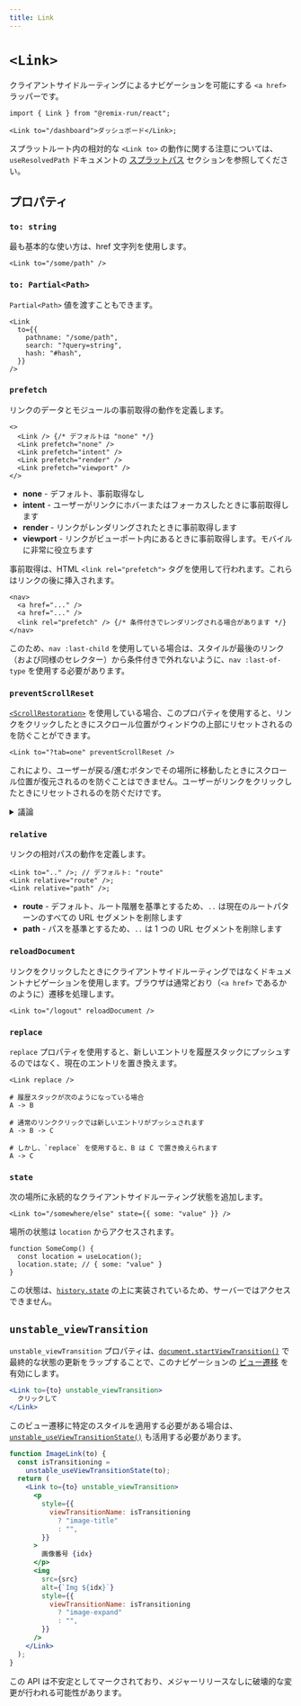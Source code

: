 ```yaml
---
title: Link
---
```


# `<Link>`

クライアントサイドルーティングによるナビゲーションを可能にする `<a href>` ラッパーです。

```tsx
import { Link } from "@remix-run/react";

<Link to="/dashboard">ダッシュボード</Link>;
```

<docs-info>スプラットルート内の相対的な `<Link to>` の動作に関する注意については、`useResolvedPath` ドキュメントの [スプラットパス][relativesplatpath] セクションを参照してください。</docs-info>

## プロパティ

### `to: string`

最も基本的な使い方は、href 文字列を使用します。

```tsx
<Link to="/some/path" />
```

### `to: Partial<Path>`

`Partial<Path>` 値を渡すこともできます。

```tsx
<Link
  to={{
    pathname: "/some/path",
    search: "?query=string",
    hash: "#hash",
  }}
/>
```

### `prefetch`

リンクのデータとモジュールの事前取得の動作を定義します。

```tsx
<>
  <Link /> {/* デフォルトは "none" */}
  <Link prefetch="none" />
  <Link prefetch="intent" />
  <Link prefetch="render" />
  <Link prefetch="viewport" />
</>
```

- **none** - デフォルト、事前取得なし
- **intent** - ユーザーがリンクにホバーまたはフォーカスしたときに事前取得します
- **render** - リンクがレンダリングされたときに事前取得します
- **viewport** - リンクがビューポート内にあるときに事前取得します。モバイルに非常に役立ちます

事前取得は、HTML `<link rel="prefetch">` タグを使用して行われます。これらはリンクの後に挿入されます。

```tsx
<nav>
  <a href="..." />
  <a href="..." />
  <link rel="prefetch" /> {/* 条件付きでレンダリングされる場合があります */}
</nav>
```

このため、`nav :last-child` を使用している場合は、スタイルが最後のリンク（および同様のセレクター）から条件付きで外れないように、`nav :last-of-type` を使用する必要があります。

### `preventScrollReset`

[`<ScrollRestoration>`][scroll-restoration-component] を使用している場合、このプロパティを使用すると、リンクをクリックしたときにスクロール位置がウィンドウの上部にリセットされるのを防ぐことができます。

```tsx
<Link to="?tab=one" preventScrollReset />
```

これにより、ユーザーが戻る/進むボタンでその場所に移動したときにスクロール位置が復元されるのを防ぐことはできません。ユーザーがリンクをクリックしたときにリセットされるのを防ぐだけです。

<details>

<summary>議論</summary>

この動作が必要になる場合の例として、ページの上部ではなく、URL 検索パラメータを操作するタブのリストがあります。切り替えられたコンテンツがビューポートからスクロールされる可能性があるため、スクロール位置が上部にジャンプすることは避けたいでしょう。

```text
      ┌─────────────────────────┐
      │                         ├──┐
      │                         │  │
      │                         │  │ スクロール
      │                         │  │ ビューから外れる
      │                         │  │
      │                         │ ◄┘
    ┌─┴─────────────────────────┴─┐
    │                             ├─┐
    │                             │ │ ビューポート
    │   ┌─────────────────────┐   │ │
    │   │  タブ   タブ   タブ    │   │ │
    │   ├─────────────────────┤   │ │
    │   │                     │   │ │
    │   │                     │   │ │
    │   │ コンテンツ             │   │ │
    │   │                     │   │ │
    │   │                     │   │ │
    │   └─────────────────────┘   │ │
    │                             │◄┘
    └─────────────────────────────┘

```

</details>

### `relative`

リンクの相対パスの動作を定義します。

```tsx
<Link to=".." />; // デフォルト: "route"
<Link relative="route" />;
<Link relative="path" />;
```

- **route** - デフォルト、ルート階層を基準とするため、`..` は現在のルートパターンのすべての URL セグメントを削除します
- **path** - パスを基準とするため、`..` は 1 つの URL セグメントを削除します

### `reloadDocument`

リンクをクリックしたときにクライアントサイドルーティングではなくドキュメントナビゲーションを使用します。ブラウザは通常どおり（`<a href>` であるかのように）遷移を処理します。

```tsx
<Link to="/logout" reloadDocument />
```

### `replace`

`replace` プロパティを使用すると、新しいエントリを履歴スタックにプッシュするのではなく、現在のエントリを置き換えます。

```tsx
<Link replace />
```

```
# 履歴スタックが次のようになっている場合
A -> B

# 通常のリンククリックでは新しいエントリがプッシュされます
A -> B -> C

# しかし、`replace` を使用すると、B は C で置き換えられます
A -> C
```

### `state`

次の場所に永続的なクライアントサイドルーティング状態を追加します。

```tsx
<Link to="/somewhere/else" state={{ some: "value" }} />
```

場所の状態は `location` からアクセスされます。

```tsx
function SomeComp() {
  const location = useLocation();
  location.state; // { some: "value" }
}
```

この状態は、[`history.state`][history-state] の上に実装されているため、サーバーではアクセスできません。

## `unstable_viewTransition`

`unstable_viewTransition` プロパティは、[`document.startViewTransition()`][document-start-view-transition] で最終的な状態の更新をラップすることで、このナビゲーションの [ビュー遷移][view-transitions] を有効にします。

```jsx
<Link to={to} unstable_viewTransition>
  クリックして
</Link>
```

このビュー遷移に特定のスタイルを適用する必要がある場合は、[`unstable_useViewTransitionState()`][use-view-transition-state] も活用する必要があります。

```jsx
function ImageLink(to) {
  const isTransitioning =
    unstable_useViewTransitionState(to);
  return (
    <Link to={to} unstable_viewTransition>
      <p
        style={{
          viewTransitionName: isTransitioning
            ? "image-title"
            : "",
        }}
      >
        画像番号 {idx}
      </p>
      <img
        src={src}
        alt={`Img ${idx}`}
        style={{
          viewTransitionName: isTransitioning
            ? "image-expand"
            : "",
        }}
      />
    </Link>
  );
}
```

<docs-warning>
この API は不安定としてマークされており、メジャーリリースなしに破壊的な変更が行われる可能性があります。
</docs-warning>

[scroll-restoration-component]: ./scroll-restoration
[history-state]: https://developer.mozilla.org/en-US/docs/Web/API/History/state
[view-transitions]: https://developer.mozilla.org/en-US/docs/Web/API/View_Transitions_API
[document-start-view-transition]: https://developer.mozilla.org/en-US/docs/Web/API/Document/startViewTransition
[use-view-transition-state]: ../hooks/use-view-transition-state
[relativesplatpath]: ../hooks/use-resolved-path#splat-paths


